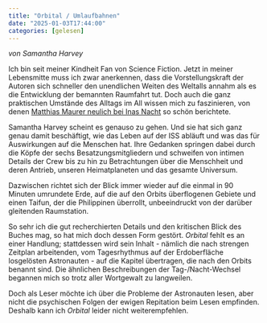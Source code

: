 ```yaml
---
title: "Orbital / Umlaufbahnen"
date: "2025-01-03T17:44:00"
categories: [gelesen]
---
```


_von Samantha Harvey_ 

Ich bin seit meiner Kindheit Fan von Science Fiction. Jetzt in meiner Lebensmitte muss ich zwar anerkennen, dass die Vorstellungskraft der Autoren sich schneller den unendlichen Weiten des Weltalls annahm als es die Entwicklung der bemannten Raumfahrt tut. Doch auch die ganz praktischen Umstände des Alltags im All wissen mich zu faszinieren, von denen [Matthias Maurer neulich bei Inas Nacht](https://www.ardmediathek.de/video/inas-nacht/inas-nacht-mit-cordula-stratmann-und-matthias-maurer/das-erste/Y3JpZDovL2Rhc2Vyc3RlLm5kci5kZS8xNDA5XzIwMjQtMDgtMDktMDAtMDA) so schön berichtete.

Samantha Harvey scheint es genauso zu gehen. Und sie hat sich ganz genau damit beschäftigt, wie das Leben auf der ISS abläuft und was das für Auswirkungen auf die Menschen hat. Ihre Gedanken springen dabei durch die Köpfe der sechs Besatzungsmitgliedern und schweifen von intimen Details der Crew bis zu hin zu Betrachtungen über die Menschheit und deren Antrieb, unseren Heimatplaneten und das gesamte Universum.

Dazwischen richtet sich der Blick immer wieder auf die einmal in 90 Minuten umrundete Erde, auf die auf den Orbits überflogenen Gebiete und einen Taifun, der die Philippinen überrollt, unbeeindruckt von der darüber gleitenden Raumstation.

So sehr ich die gut recherchierten Details und den kritischen Blick des Buches mag, so hat mich doch dessen Form gestört. _Orbital_ fehlt es an einer Handlung; stattdessen wird sein Inhalt - nämlich die nach strengen Zeitplan arbeitenden, vom Tagesrhythmus auf der Erdoberfläche losgelösten Astronauten - auf die Kapitel übertragen, die nach den Orbits benannt sind. Die ähnlichen Beschreibungen der Tag-/Nacht-Wechsel begannen mich so trotz aller Wortgewalt zu langweilen.

Doch als Leser möchte ich über die Probleme der Astronauten lesen, aber nicht die psychischen Folgen der ewigen Repitation beim Lesen empfinden. Deshalb kann ich _Orbital_ leider nicht weiterempfehlen.